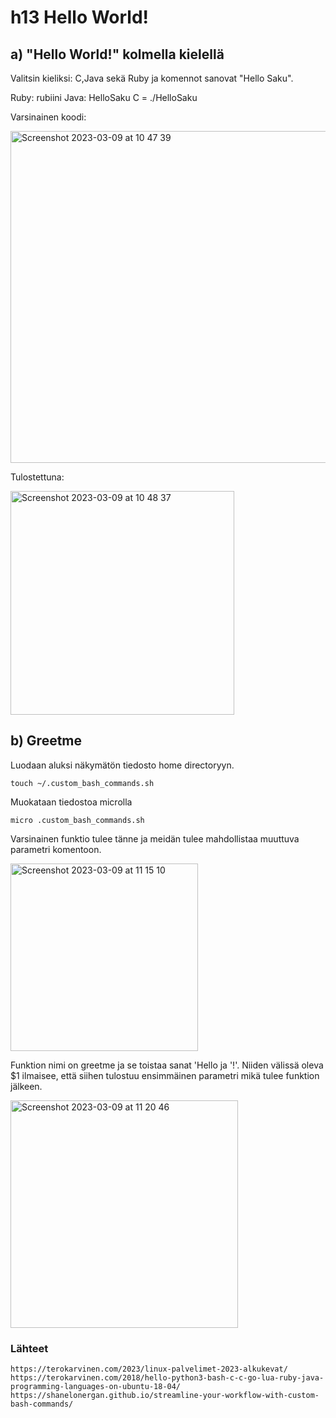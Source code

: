 # h13 Hello World!

## a) "Hello World!" kolmella kielellä

Valitsin kieliksi: C,Java sekä Ruby ja komennot sanovat "Hello Saku".

Ruby: rubiini
Java: HelloSaku
C = ./HelloSaku

Varsinainen koodi:

<img width="531" alt="Screenshot 2023-03-09 at 10 47 39" src="https://user-images.githubusercontent.com/120730231/223969365-7c3cba13-db58-431c-8a87-e08ca2d1f4ba.png">

Tulostettuna:

<img width="358" alt="Screenshot 2023-03-09 at 10 48 37" src="https://user-images.githubusercontent.com/120730231/223969424-b30e80da-f452-4f74-afa7-7e0d606137a4.png">

## b) Greetme

Luodaan aluksi näkymätön tiedosto home directoryyn.

    touch ~/.custom_bash_commands.sh
    
Muokataan tiedostoa microlla

    micro .custom_bash_commands.sh
    
Varsinainen funktio tulee tänne ja meidän tulee mahdollistaa muuttuva parametri komentoon.

<img width="300" alt="Screenshot 2023-03-09 at 11 15 10" src="https://user-images.githubusercontent.com/120730231/223975728-eb468d67-ed96-4092-bde7-980b35478985.png">

Funktion nimi on greetme ja se toistaa sanat 'Hello ja '!'. Niiden välissä oleva $1 ilmaisee, että siihen tulostuu ensimmäinen parametri mikä tulee funktion jälkeen.


<img width="364" alt="Screenshot 2023-03-09 at 11 20 46" src="https://user-images.githubusercontent.com/120730231/223977197-245be2a7-bf09-487b-a7a1-6243ddf5f049.png">


### Lähteet

    https://terokarvinen.com/2023/linux-palvelimet-2023-alkukevat/
    https://terokarvinen.com/2018/hello-python3-bash-c-c-go-lua-ruby-java-programming-languages-on-ubuntu-18-04/
    https://shanelonergan.github.io/streamline-your-workflow-with-custom-bash-commands/
